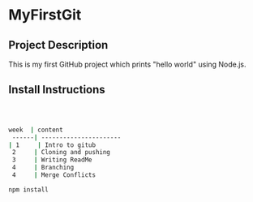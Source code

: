 # MyFirstGit 

## Project Description 
This is my first GitHub project which prints "hello world" using Node.js. 

## Install Instructions 
```bash



week  | content               
 ------| ----------------------
| 1     | Intro to gitub        
 2     | Cloning and pushing   
 3     | Writing ReadMe        
 4     | Branching             
 4     | Merge Conflicts       

npm install


